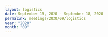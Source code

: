 ```yaml
---
layout: logistics
date: September 15, 2020 - September 18, 2020
permalink: meetings/2020/09/logistics
year: "2020"
month: "09"
---
```


